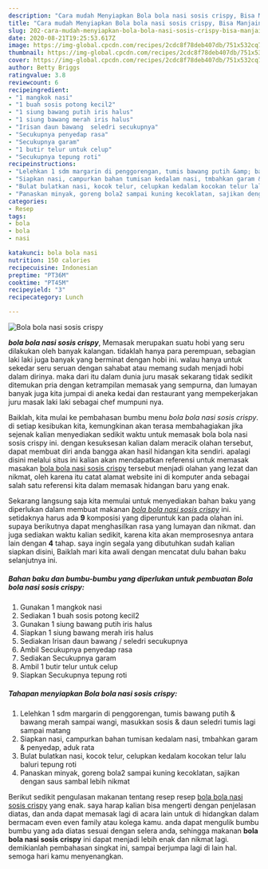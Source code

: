 ```yaml
---
description: "Cara mudah Menyiapkan Bola bola nasi sosis crispy, Bisa Manjain Lidah"
title: "Cara mudah Menyiapkan Bola bola nasi sosis crispy, Bisa Manjain Lidah"
slug: 202-cara-mudah-menyiapkan-bola-bola-nasi-sosis-crispy-bisa-manjain-lidah
date: 2020-08-21T19:25:53.617Z
image: https://img-global.cpcdn.com/recipes/2cdc8f78deb407db/751x532cq70/bola-bola-nasi-sosis-crispy-foto-resep-utama.jpg
thumbnail: https://img-global.cpcdn.com/recipes/2cdc8f78deb407db/751x532cq70/bola-bola-nasi-sosis-crispy-foto-resep-utama.jpg
cover: https://img-global.cpcdn.com/recipes/2cdc8f78deb407db/751x532cq70/bola-bola-nasi-sosis-crispy-foto-resep-utama.jpg
author: Betty Briggs
ratingvalue: 3.8
reviewcount: 6
recipeingredient:
- "1 mangkok nasi"
- "1 buah sosis potong kecil2"
- "1 siung bawang putih iris halus"
- "1 siung bawang merah iris halus"
- "Irisan daun bawang  seledri secukupnya"
- "Secukupnya penyedap rasa"
- "Secukupnya garam"
- "1 butir telur untuk celup"
- "Secukupnya tepung roti"
recipeinstructions:
- "Lelehkan 1 sdm margarin di penggorengan, tumis bawang putih &amp; bawang merah sampai wangi, masukkan sosis &amp; daun seledri tumis lagi sampai matang"
- "Siapkan nasi, campurkan bahan tumisan kedalam nasi, tmbahkan garam &amp; penyedap, aduk rata"
- "Bulat bulatkan nasi, kocok telur, celupkan kedalam kocokan telur lalu baluri tepung roti"
- "Panaskan minyak, goreng bola2 sampai kuning kecoklatan, sajikan dengan saus sambal lebih nikmat"
categories:
- Resep
tags:
- bola
- bola
- nasi

katakunci: bola bola nasi 
nutrition: 150 calories
recipecuisine: Indonesian
preptime: "PT36M"
cooktime: "PT45M"
recipeyield: "3"
recipecategory: Lunch

---
```



![Bola bola nasi sosis crispy](https://img-global.cpcdn.com/recipes/2cdc8f78deb407db/751x532cq70/bola-bola-nasi-sosis-crispy-foto-resep-utama.jpg)

<b><i>bola bola nasi sosis crispy</i></b>, Memasak merupakan suatu hobi yang seru dilakukan oleh banyak kalangan. tidaklah hanya para perempuan, sebagian laki laki juga banyak yang berminat dengan hobi ini. walau hanya untuk sekedar seru seruan dengan sahabat atau memang sudah menjadi hobi dalam dirinya. maka dari itu dalam dunia juru masak sekarang tidak sedikit ditemukan pria dengan ketrampilan memasak yang sempurna, dan lumayan banyak juga kita jumpai di aneka kedai dan restaurant yang mempekerjakan juru masak laki laki sebagai chef mumpuni nya.



Baiklah, kita mulai ke pembahasan bumbu menu <i>bola bola nasi sosis crispy</i>. di setiap kesibukan kita, kemungkinan akan terasa membahagiakan jika sejenak kalian menyediakan sedikit waktu untuk memasak bola bola nasi sosis crispy ini. dengan kesuksesan kalian dalam meracik olahan tersebut, dapat membuat diri anda bangga akan hasil hidangan kita sendiri. apalagi disini melalui situs ini kalian akan mendapatkan referensi untuk memasak masakan <u>bola bola nasi sosis crispy</u> tersebut menjadi olahan yang lezat dan nikmat, oleh karena itu catat alamat website ini di komputer anda sebagai salah satu referensi kita dalam memasak hidangan baru yang enak.


Sekarang langsung saja kita memulai untuk menyediakan bahan baku yang diperlukan dalam membuat makanan <u><i>bola bola nasi sosis crispy</i></u> ini. setidaknya harus ada <b>9</b> komposisi yang diperuntuk kan pada olahan ini. supaya berikutnya dapat menghasilkan rasa yang lumayan dan nikmat. dan juga sediakan waktu kalian sedikit, karena kita akan memprosesnya antara lain dengan <b>4</b> tahap. saya ingin segala yang dibutuhkan sudah kalian siapkan disini, Baiklah mari kita awali dengan mencatat dulu bahan baku selanjutnya ini.

<!--inarticleads1-->

##### Bahan baku dan bumbu-bumbu yang diperlukan untuk pembuatan Bola bola nasi sosis crispy:

1. Gunakan 1 mangkok nasi
1. Sediakan 1 buah sosis potong kecil2
1. Gunakan 1 siung bawang putih iris halus
1. Siapkan 1 siung bawang merah iris halus
1. Sediakan Irisan daun bawang / seledri secukupnya
1. Ambil Secukupnya penyedap rasa
1. Sediakan Secukupnya garam
1. Ambil 1 butir telur untuk celup
1. Siapkan Secukupnya tepung roti




<!--inarticleads2-->

##### Tahapan menyiapkan Bola bola nasi sosis crispy:

1. Lelehkan 1 sdm margarin di penggorengan, tumis bawang putih &amp; bawang merah sampai wangi, masukkan sosis &amp; daun seledri tumis lagi sampai matang
1. Siapkan nasi, campurkan bahan tumisan kedalam nasi, tmbahkan garam &amp; penyedap, aduk rata
1. Bulat bulatkan nasi, kocok telur, celupkan kedalam kocokan telur lalu baluri tepung roti
1. Panaskan minyak, goreng bola2 sampai kuning kecoklatan, sajikan dengan saus sambal lebih nikmat




Berikut sedikit pengulasan makanan tentang resep resep <u>bola bola nasi sosis crispy</u> yang enak. saya harap kalian bisa mengerti dengan penjelasan diatas, dan anda dapat memasak lagi di acara lain untuk di hidangkan dalam bermacam even even family atau kolega kamu. anda dapat mengulik bumbu bumbu yang ada diatas sesuai dengan selera anda, sehingga makanan <b>bola bola nasi sosis crispy</b> ini dapat menjadi lebih enak dan nikmat lagi. demikianlah pembahasan singkat ini, sampai berjumpa lagi di lain hal. semoga hari kamu menyenangkan.
